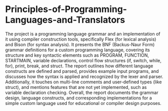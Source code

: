 # Principles-of-Programming-Languages-and-Translators

The project is a programming language grammar and an implementation of it using compiler construction tools, specifically Flex (for lexical analysis) and Bison (for syntax analysis). It presents the BNF (Backus-Naur Form) grammar definitions for a custom programming language, covering its structure and key syntactic elements such as PROGRAM, FUNCTION, STARTMAIN, variable declarations, control flow structures (if, switch, while, for), print, break, and struct. The report outlines how different language constructs are defined and parsed, provides example input programs, and discusses how the syntax is applied and recognized by the lexer and parser. Additionally, it touches on multi-line comments and user-defined types (like struct), and mentions features that are not yet implemented, such as variable declaration checking. Overall, the report documents the grammar design, language constructs, and corresponding implementations for a simple custom language used for educational or compiler design purposes.
